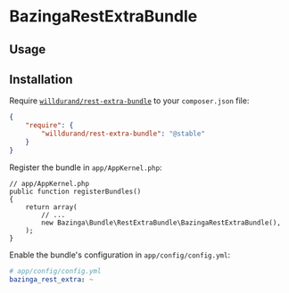 BazingaRestExtraBundle
======================


Usage
-----


Installation
------------

Require [`willdurand/rest-extra-bundle`](https://packagist.org/packages/willdurand/rest-extra-bundle)
to your `composer.json` file:


``` json
{
    "require": {
        "willdurand/rest-extra-bundle": "@stable"
    }
}
```

Register the bundle in `app/AppKernel.php`:

    // app/AppKernel.php
    public function registerBundles()
    {
        return array(
            // ...
            new Bazinga\Bundle\RestExtraBundle\BazingaRestExtraBundle(),
        );
    }

Enable the bundle's configuration in `app/config/config.yml`:

``` yaml
# app/config/config.yml
bazinga_rest_extra: ~
```
